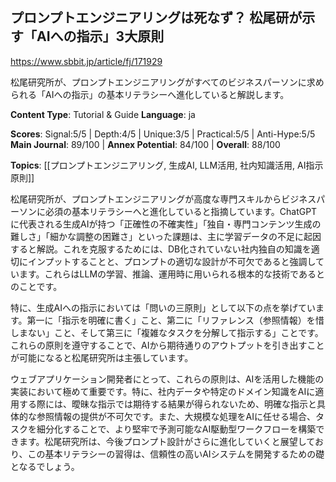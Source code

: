 ## プロンプトエンジニアリングは死なず？ 松尾研が示す「AIへの指示」3大原則

https://www.sbbit.jp/article/fj/171929

松尾研究所が、プロンプトエンジニアリングがすべてのビジネスパーソンに求められる「AIへの指示」の基本リテラシーへ進化していると解説します。

**Content Type**: Tutorial & Guide
**Language**: ja

**Scores**: Signal:5/5 | Depth:4/5 | Unique:3/5 | Practical:5/5 | Anti-Hype:5/5
**Main Journal**: 89/100 | **Annex Potential**: 84/100 | **Overall**: 88/100

**Topics**: [[プロンプトエンジニアリング, 生成AI, LLM活用, 社内知識活用, AI指示原則]]

松尾研究所が、プロンプトエンジニアリングが高度な専門スキルからビジネスパーソンに必須の基本リテラシーへと進化していると指摘しています。ChatGPTに代表される生成AIが持つ「正確性の不確実性」「独自・専門コンテンツ生成の難しさ」「細かな調整の困難さ」といった課題は、主に学習データの不足に起因すると解説。これを克服するためには、DB化されていない社内独自の知識を適切にインプットすることと、プロンプトの適切な設計が不可欠であると強調しています。これらはLLMの学習、推論、運用時に用いられる根本的な技術であるとのことです。

特に、生成AIへの指示においては「問いの三原則」として以下の点を挙げています。第一に「指示を明確に書く」こと、第二に「リファレンス（参照情報）を惜しまない」こと、そして第三に「複雑なタスクを分解して指示する」ことです。これらの原則を遵守することで、AIから期待通りのアウトプットを引き出すことが可能になると松尾研究所は主張しています。

ウェブアプリケーション開発者にとって、これらの原則は、AIを活用した機能の実装において極めて重要です。特に、社内データや特定のドメイン知識をAIに適用する際には、曖昧な指示では期待する結果が得られないため、明確な指示と具体的な参照情報の提供が不可欠です。また、大規模な処理をAIに任せる場合、タスクを細分化することで、より堅牢で予測可能なAI駆動型ワークフローを構築できます。松尾研究所は、今後プロンプト設計がさらに進化していくと展望しており、この基本リテラシーの習得は、信頼性の高いAIシステムを開発するための礎となるでしょう。